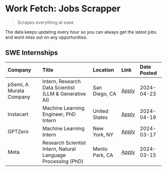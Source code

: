 # Work Fetch: Jobs Scrapper
> Scrapes everything at ease

The data keeps updating every hour so you can always get the latest jobs and wont miss out on any opportunities.

## SWE Internships
<!--START_SECTION:workfetch-->
| Company                 | Title                                                        | Location       | Link                                                                                                                                                                                                                                                                       | Date Posted   |
|:------------------------|:-------------------------------------------------------------|:---------------|:---------------------------------------------------------------------------------------------------------------------------------------------------------------------------------------------------------------------------------------------------------------------------|:--------------|
| pSemi, A Murata Company | Intern, Research Data Scientist (LLM & Generative AI)        | San Diego, CA  | [Apply](https://www.linkedin.com/jobs/view/intern-research-data-scientist-llm-generative-ai-at-psemi-a-murata-company-3887074168?position=7&pageNum=0&refId=KTfXPi0qkOKgiBdh64uvng%3D%3D&trackingId=IIxbv6pLMxiF9LAoOBDrHQ%3D%3D&trk=public_jobs_jserp-result_search-card) | 2024-04-23    |
| Instacart               | Machine Learning Engineer, PhD Intern                        | United States  | [Apply](https://www.linkedin.com/jobs/view/machine-learning-engineer-phd-intern-at-instacart-3901991739?position=2&pageNum=0&refId=KTfXPi0qkOKgiBdh64uvng%3D%3D&trackingId=TU3DQzlKxj4EK01pPEOuag%3D%3D&trk=public_jobs_jserp-result_search-card)                          | 2024-04-19    |
| GPTZero                 | Machine Learning Intern                                      | New York, NY   | [Apply](https://www.linkedin.com/jobs/view/machine-learning-intern-at-gptzero-3860723963?position=6&pageNum=0&refId=KTfXPi0qkOKgiBdh64uvng%3D%3D&trackingId=RWJJQ%2BDIf6zsnlOOUWimpw%3D%3D&trk=public_jobs_jserp-result_search-card)                                       | 2024-03-17    |
| Meta                    | Research Scientist Intern, Natural Language Processing (PhD) | Menlo Park, CA | [Apply](https://www.linkedin.com/jobs/view/research-scientist-intern-natural-language-processing-phd-at-meta-3858718375?position=8&pageNum=0&refId=KTfXPi0qkOKgiBdh64uvng%3D%3D&trackingId=jtYQ7YgMe92PeBHL05rAIA%3D%3D&trk=public_jobs_jserp-result_search-card)          | 2024-03-15    |
<!--END_SECTION:workfetch-->
